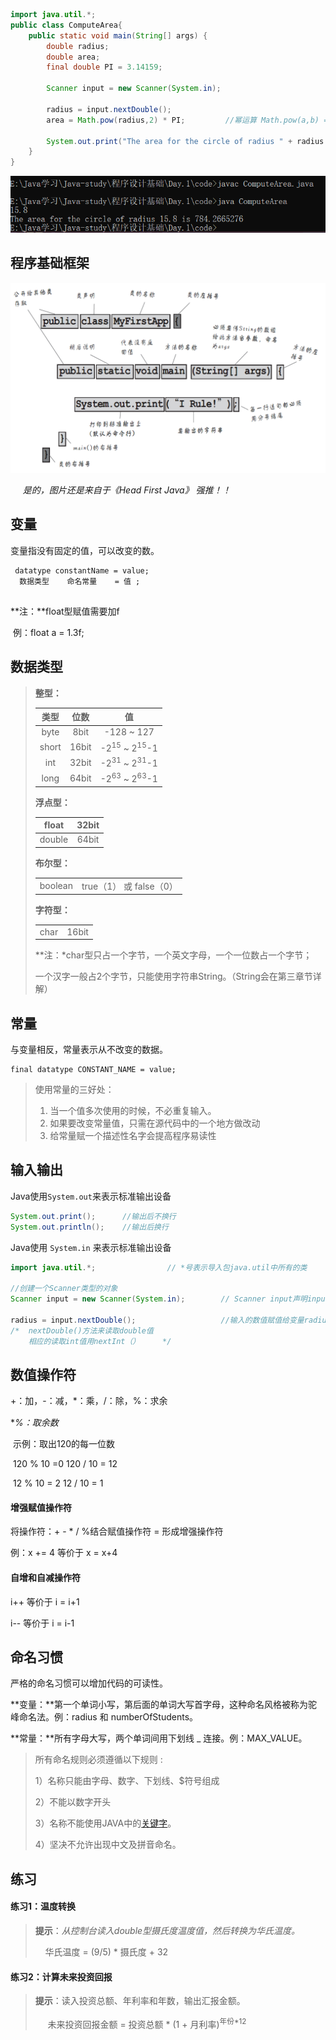 ```java
import java.util.*;
public class ComputeArea{
    public static void main(String[] args) {
        double radius;
        double area;
        final double PI = 3.14159;
        
        Scanner input = new Scanner(System.in);
        
        radius = input.nextDouble();
        area = Math.pow(radius,2) * PI;         //幂运算 Math.pow(a,b) = a的b次幂
        
        System.out.print("The area for the circle of radius " + radius + " is " + area);
    }
}
```
![](./images/cmd.png)



## 程序基础框架

![](./images/框架.png)

&nbsp;&nbsp;&nbsp;&nbsp; *是的，图片还是来自于《Head First Java》 强推！！*



## 变量

变量指没有固定的值，可以改变的数。

```
 datatype constantName = value;
  数据类型    命名常量    = 值 ;
 
```

**注：**float型赋值需要加f

​		例：float a = 1.3f;



## 数据类型

> **整型：**
>
> |  类型   | 位数  |                  值                  |
> | :-----: | :---: | :----------------------------------: |
> |  byte   | 8bit  |             -128  ~  127             |
> |  short  | 16bit | -2<sup>15</sup>  ~  2<sup>15</sup>-1 |
> |   int   | 32bit | -2<sup>31</sup>  ~  2<sup>31</sup>-1 |
> |  long   | 64bit | -2<sup>63</sup>  ~  2<sup>63</sup>-1 |
>
> **浮点型：**
>
> | float  | 32bit |
> | :----: | :---: |
> | double | 64bit |
>
> **布尔型：**
>
> <table>
> <tr>
> <td><center>boolean</center></td>
> <td><center>true（1） 或 false（0）</centor></td>
> </tr>
> </table>
>
>
> **字符型：**
>
> <table>
> <tr>
> <td><center>char</center></td>
> <td><center>16bit</centor></td>
> </tr>
> </table>
>
> **注：*char型只占一个字节，一个英文字母，一个一位数占一个字节；
>
> ​			一个汉字一般占2个字节，只能使用字符串String。（String会在第三章节详解）
>
> 



## 常量

与变量相反，常量表示从不改变的数据。

```
final datatype CONSTANT_NAME = value;
```

> 使用常量的三好处：
>
> 1. 当一个值多次使用的时候，不必重复输入。
> 2. 如果要改变常量值，只需在源代码中的一个地方做改动
> 3. 给常量赋一个描述性名字会提高程序易读性



## 输入输出

Java使用`System.out`来表示标准输出设备

```java
System.out.print();      //输出后不换行
System.out.println();    //输出后换行
```

Java使用 `System.in`  来表示标准输出设备

```java
import java.util.*;			       // *号表示导入包java.util中所有的类

//创建一个Scanner类型的对象
Scanner input = new Scanner(System.in);        // Scanner input声明input是个Scanner类型的变量

radius = input.nextDouble();                   //输入的数值赋值给变量radius
/*  nextDouble()方法来读取double值
	相应的读取int值用nextInt（）     */
```



## 数值操作符

+：加，-：减，*：乘，/：除，%：求余

**%：取余数<sup> *</sup>**  

​	示例：取出120的每一位数

​				120 % 10 =0	120 / 10 = 12

​				12 % 10 = 2	  12 / 10 = 1

#### 增强赋值操作符

将操作符：+ - * / %结合赋值操作符 = 形成增强操作符

例：x += 4  等价于  x = x+4

#### 自增和自减操作符

i++  等价于 i = i+1

i--    等价于 i = i-1

## 命名习惯

严格的命名习惯可以增加代码的可读性。

**变量：**第一个单词小写，第后面的单词大写首字母，这种命名风格被称为驼峰命名法。例：radius 和 numberOfStudents。

**常量：**所有字母大写，两个单词间用下划线 _ 连接。例：MAX_VALUE。

> 所有命名规则必须遵循以下规则 :
>
> 1）名称只能由字母、数字、下划线、$符号组成
>
> 2）不能以数字开头
>
> 3）名称不能使用JAVA中的[关键字](https://baike.baidu.com/item/java关键字)。
>
> 4）坚决不允许出现中文及拼音命名。



## 练习

#### 练习1：温度转换

> **提示**：*从控制台读入double型摄氏度温度值，然后转换为华氏温度。*
>
>&nbsp;&nbsp;&nbsp;&nbsp;华氏温度 = (9/5) * 摄氏度 + 32

#### 练习2：计算未来投资回报

>**提示**：读入投资总额、年利率和年数，输出汇报金额。
>
>&nbsp;&nbsp;&nbsp;&nbsp;&nbsp;未来投资回报金额 = 投资总额 * (1 + 月利率)<sup>年份*12</sup>